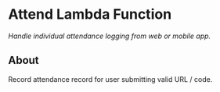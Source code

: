 # Attend Lambda Function

*Handle individual attendance logging from web or mobile app.*

## About

Record attendance record for user submitting valid URL / code.